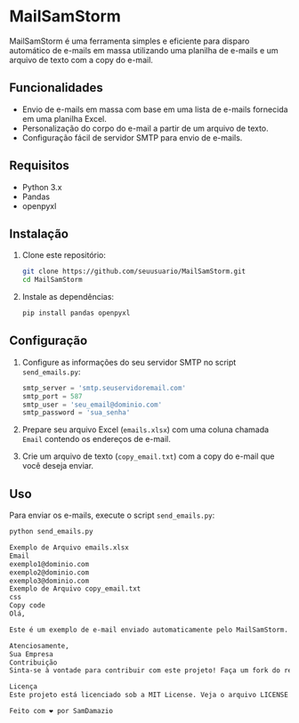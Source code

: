 # MailSamStorm

MailSamStorm é uma ferramenta simples e eficiente para disparo automático de e-mails em massa utilizando uma planilha de e-mails e um arquivo de texto com a copy do e-mail.

## Funcionalidades

- Envio de e-mails em massa com base em uma lista de e-mails fornecida em uma planilha Excel.
- Personalização do corpo do e-mail a partir de um arquivo de texto.
- Configuração fácil de servidor SMTP para envio de e-mails.

## Requisitos

- Python 3.x
- Pandas
- openpyxl

## Instalação

1. Clone este repositório:
    ```bash
    git clone https://github.com/seuusuario/MailSamStorm.git
    cd MailSamStorm
    ```

2. Instale as dependências:
    ```bash
    pip install pandas openpyxl
    ```

## Configuração

1. Configure as informações do seu servidor SMTP no script `send_emails.py`:
    ```python
    smtp_server = 'smtp.seuservidoremail.com'
    smtp_port = 587
    smtp_user = 'seu_email@dominio.com'
    smtp_password = 'sua_senha'
    ```

2. Prepare seu arquivo Excel (`emails.xlsx`) com uma coluna chamada `Email` contendo os endereços de e-mail.

3. Crie um arquivo de texto (`copy_email.txt`) com a copy do e-mail que você deseja enviar.

## Uso

Para enviar os e-mails, execute o script `send_emails.py`:
```bash
python send_emails.py

Exemplo de Arquivo emails.xlsx
Email
exemplo1@dominio.com
exemplo2@dominio.com
exemplo3@dominio.com
Exemplo de Arquivo copy_email.txt
css
Copy code
Olá,

Este é um exemplo de e-mail enviado automaticamente pelo MailSamStorm.

Atenciosamente,
Sua Empresa
Contribuição
Sinta-se à vontade para contribuir com este projeto! Faça um fork do repositório, crie um branch com suas alterações e envie um pull request.

Licença
Este projeto está licenciado sob a MIT License. Veja o arquivo LICENSE para mais detalhes.

Feito com ❤️ por SamDamazio

